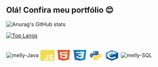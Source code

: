 ## Olá! Confira meu portfólio 😊

<!--
**mellygomes/mellygomes** is a ✨ _special_ ✨ repository because its `README.md` (this file) appears on your GitHub profile.

Here are some ideas to get you started:

- 🔭 I’m currently working on ...
- 🌱 I’m currently learning ...
- 👯 I’m looking to collaborate on ...
- 🤔 I’m looking for help with ...
- 💬 Ask me about ...
- 📫 How to reach me: ...
- 😄 Pronouns: ...
- ⚡ Fun fact: ... 
-->
<div style="display: inline-block>
  
[![Anurag's GitHub stats](https://github-readme-stats.vercel.app/api?username=mellygomes&show_icons=true&theme=dracula&bg_color=00000000&include_all_commits=true&show=prs_merged&rank_icon=github)](https://github.com/anuraghazra/github-readme-stats)

[![Top Langs](https://github-readme-stats.vercel.app/api/top-langs/?username=mellygomes&langs_count=7&show_icons=true&theme=dracula&bg_color=00000000&layout=compact)](https://github.com/anuraghazra/github-readme-stats)
</div>

<div style="display: inline-block"><br>
  <img align="center" alt="melly-Java" height="45" width="50" src="https://cdn.jsdelivr.net/gh/devicons/devicon@latest/icons/java/java-original.svg"">
  <img align="center" alt="melly-Js" height="30" width="40" src="https://raw.githubusercontent.com/devicons/devicon/master/icons/javascript/javascript-plain.svg">
  <img align="center" alt="melly-HTML" height="30" width="40" src="https://raw.githubusercontent.com/devicons/devicon/master/icons/html5/html5-original.svg">
  <img align="center" alt="melly-CSS" height="30" width="40" src="https://raw.githubusercontent.com/devicons/devicon/master/icons/css3/css3-original.svg">
  <img align="center" alt="melly-Python" height="30" width="40" src="https://raw.githubusercontent.com/devicons/devicon/master/icons/python/python-original.svg">
  <img align="center" alt="melly-C" height="30" width="40" src="https://raw.githubusercontent.com/devicons/devicon/master/icons/c/c-original.svg">
  <img align="center" alt="melly-SQL" height="35" width="37" src="https://cdn.jsdelivr.net/gh/devicons/devicon@latest/icons/azuresqldatabase/azuresqldatabase-original.svg">
</div>

##
